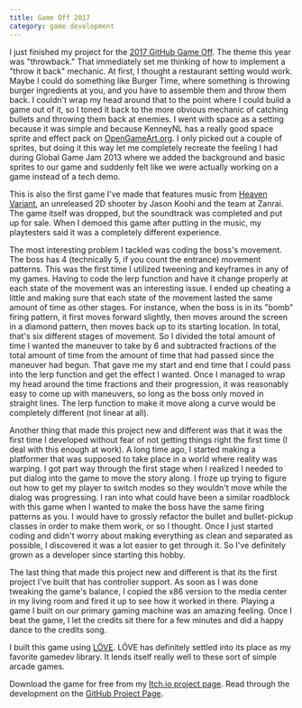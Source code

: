 ```yaml
---
title: Game Off 2017
category: game development
---
```

I just finished my project for the [2017 GitHub Game Off](https://itch.io/jam/game-off-2017). The theme this year was "throwback." That immediately set me thinking of how to implement a "throw it back" mechanic. At first, I thought a restaurant setting would work. Maybe I could do something like Burger Time, where something is throwing burger ingredients at you, and you have to assemble them and throw them back. I couldn't wrap my head around that to the point where I could build a game out of it, so I toned it back to the more obvious mechanic of catching bullets and throwing them back at enemies. I went with space as a setting because it was simple and because KenneyNL has a really good space sprite and effect pack on [OpenGameArt.org](https://opengameart.org/content/space-shooter-redux). I only picked out a couple of sprites, but doing it this way let me completely recreate the feeling I had during Global Game Jam 2013 where we added the background and basic sprites to our game and suddenly felt like we were actually working on a game instead of a tech demo.

This is also the first game I've made that features music from [Heaven Variant](https://jasonkoohi.bandcamp.com/album/heaven-variant-soundtrack), an unreleased 2D shooter by Jason Koohi and the team at Zanrai. The game itself was dropped, but the soundtrack was completed and put up for sale. When I demoed this game after putting in the music, my playtesters said it was a completely different experience.

The most interesting problem I tackled was coding the boss's movement. The boss has 4 (technically 5, if you count the entrance) movement patterns. This was the first time I utilized tweening and keyframes in any of my games. Having to code the lerp function and have it change properly at each state of the movement was an interesting issue. I ended up cheating a little and making sure that each state of the movement lasted the same amount of time as other stages. For instance, when the boss is in its "bomb" firing pattern, it first moves forward slightly, then moves around the screen in a diamond pattern, then moves back up to its starting location. In total, that's six different stages of movement. So I divided the total amount of time I wanted the maneuver to take by 6 and subtracted fractions of the total amount of time from the amount of time that had passed since the maneuver had begun. That gave me my start and end time that I could pass into the lerp function and get the effect I wanted. Once I managed to wrap my head around the time fractions and their progression, it was reasonably easy to come up with maneuvers, so long as the boss only moved in straight lines. The lerp function to make it move along a curve would be completely different (not linear at all).

Another thing that made this project new and different was that it was the first time I developed without fear of not getting things right the first time (I deal with this enough at work). A long time ago, I started making a platformer that was supposed to take place in a world where reality was warping. I got part way through the first stage when I realized I needed to put dialog into the game to move the story along. I froze up trying to figure out how to get my player to switch modes so they wouldn't move while the dialog was progressing. I ran into what could have been a similar roadblock with this game when I wanted to make the boss have the same firing patterns as you. I would have to grossly refactor the bullet and bullet-pickup classes in order to make them work, or so I thought. Once I just started coding and didn't worry about making everything as clean and separated as possible, I discovered it was a lot easier to get through it. So I've definitely grown as a developer since starting this hobby.

The last thing that made this project new and different is that its the first project I've built that has controller support. As soon as I was done tweaking the game's balance, I copied the x86 version to the media center in my living room and fired it up to see how it worked in there. Playing a game I built on our primary gaming machine was an amazing feeling. Once I beat the game, I let the credits sit there for a few minutes and did a happy dance to the credits song.

I built this game using [LÖVE](https://love2d.org/). LÖVE has definitely settled into its place as my favorite gamedev library. It lends itself really well to these sort of simple arcade games.

Download the game for free from my [Itch.io project page](https://joedono.itch.io/game-off-2017-in-space). Read through the development on the [GitHub Project Page](https://github.com/joedono/Game-Off-2017).
